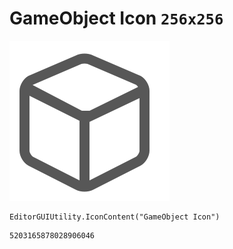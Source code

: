 # GameObject Icon `256x256`
<img src="/img/GameObject%20Icon.png" width=256 height=256>

``` CSharp
EditorGUIUtility.IconContent("GameObject Icon")
```
```
5203165878028906046
```
